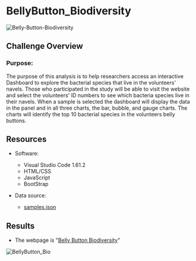 # BellyButton_Biodiversity

![Belly-Button-Biodiversity](https://user-images.githubusercontent.com/89308251/141609810-c1f2fa5c-6357-4cc1-b48b-50cecb20f717.jpg)



## Challenge Overview

### Purpose:
  The purpose of this analysis is to help researchers access an interactive Dashboard to explore the bacterial species that live in the volunteers' navels. Those who participated in the study will be able to visit the website and select the volunteers' ID numbers to see which bacteria species live in their navels. When a sample is selected the dashboard will display the data in the panel and in all three charts, the bar, bubble, and gauge charts. The charts will identify the top 10 bacterial species in the volunteers belly buttons. 

## Resources
- Software:
   - Visual Studio Code 1.61.2
   - HTML/CSS
   - JavaScript
   - BootStrap 

- Data source: 
   - [samples.json](https://github.com/SYDsCorner/BellyButton_Biodiversity/blob/main/static/json/samples.json)


## Results 

- The webpage is "[Belly Button Biodiversity](https://sydscorner.github.io/BellyButton_Biodiversity/)" 


![BellyButton_Bio](https://user-images.githubusercontent.com/89308251/141608588-863229d7-62b4-49cb-b576-9bc6828c308d.png)
